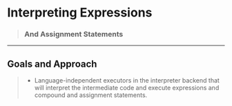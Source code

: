 # Interpreting Expressions
> ### And Assignment Statements
<hr>

## Goals and Approach
> - Language-independent executors in the interpreter backend that will interpret the intermediate code and
> execute expressions and compound and assignment statements.

